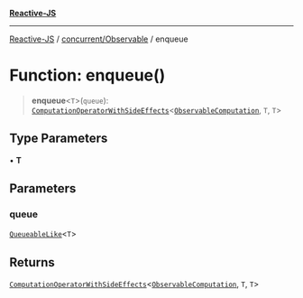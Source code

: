 [**Reactive-JS**](../../../README.md)

***

[Reactive-JS](../../../README.md) / [concurrent/Observable](../README.md) / enqueue

# Function: enqueue()

> **enqueue**\<`T`\>(`queue`): [`ComputationOperatorWithSideEffects`](../../../computations/type-aliases/ComputationOperatorWithSideEffects.md)\<[`ObservableComputation`](../interfaces/ObservableComputation.md), `T`, `T`\>

## Type Parameters

• **T**

## Parameters

### queue

[`QueueableLike`](../../../utils/interfaces/QueueableLike.md)\<`T`\>

## Returns

[`ComputationOperatorWithSideEffects`](../../../computations/type-aliases/ComputationOperatorWithSideEffects.md)\<[`ObservableComputation`](../interfaces/ObservableComputation.md), `T`, `T`\>
